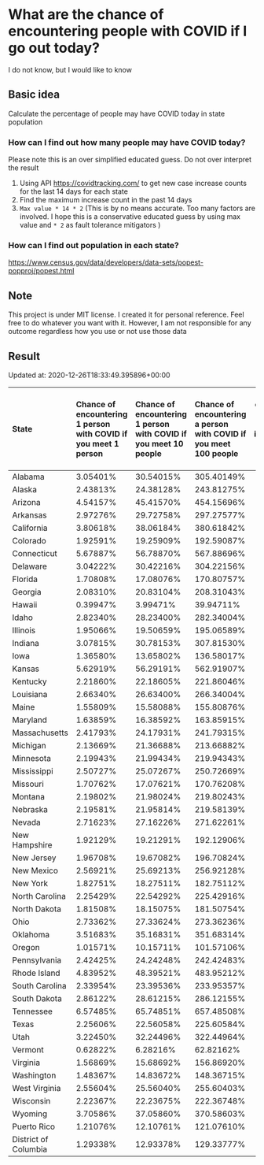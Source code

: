 # What are the chance of encountering people with COVID if I go out today?
I do not know, but I would like to know

## Basic idea
Calculate the percentage of people may have COVID today in state population

### How can I find out how many people may have COVID today?
Please note this is an over simplified educated guess. Do not over interpret the result 
1. Using API https://covidtracking.com/ to get new case increase counts for the last 14 days for each state
2. Find the maximum increase count in the past 14 days
3. `Max value * 14 * 2` (This is by no means accurate. Too many factors are involved. I hope this is a conservative educated guess by using max value and `* 2` as fault tolerance mitigators ) 

### How can I find out population in each state?
https://www.census.gov/data/developers/data-sets/popest-popproj/popest.html

## Note
This project is under MIT license. I created it for personal reference. Feel free to do whatever you want with it. However, I am not responsible for any outcome regardless how you use or not use those data 

## Result

 Updated at: 2020-12-26T18:33:49.395896+00:00

| State                | Chance of encountering 1 person with COVID if you meet 1 person   | Chance of encountering 1 person with COVID if you meet 10 people   | Chance of encountering a person with COVID if you meet 100 people   |   Max count of new case increase in the past 14 days |   Estimated people count with COVID |
|:---------------------|:------------------------------------------------------------------|:-------------------------------------------------------------------|:--------------------------------------------------------------------|-----------------------------------------------------:|------------------------------------:|
| Alabama              | 3.05401%                                                          | 30.54015%                                                          | 305.40149%                                                          |                                                 5348 |                              149744 |
| Alaska               | 2.43813%                                                          | 24.38128%                                                          | 243.81275%                                                          |                                                  637 |                               17836 |
| Arizona              | 4.54157%                                                          | 45.41570%                                                          | 454.15696%                                                          |                                                11806 |                              330568 |
| Arkansas             | 2.97276%                                                          | 29.72758%                                                          | 297.27577%                                                          |                                                 3204 |                               89712 |
| California           | 3.80618%                                                          | 38.06184%                                                          | 380.61842%                                                          |                                                53711 |                             1503908 |
| Colorado             | 1.92591%                                                          | 19.25909%                                                          | 192.59087%                                                          |                                                 3961 |                              110908 |
| Connecticut          | 5.67887%                                                          | 56.78870%                                                          | 567.88696%                                                          |                                                 7231 |                              202468 |
| Delaware             | 3.04222%                                                          | 30.42216%                                                          | 304.22156%                                                          |                                                 1058 |                               29624 |
| Florida              | 1.70808%                                                          | 17.08076%                                                          | 170.80757%                                                          |                                                13102 |                              366856 |
| Georgia              | 2.08310%                                                          | 20.83104%                                                          | 208.31043%                                                          |                                                 7899 |                              221172 |
| Hawaii               | 0.39947%                                                          | 3.99471%                                                           | 39.94711%                                                           |                                                  202 |                                5656 |
| Idaho                | 2.82340%                                                          | 28.23400%                                                          | 282.34004%                                                          |                                                 1802 |                               50456 |
| Illinois             | 1.95066%                                                          | 19.50659%                                                          | 195.06589%                                                          |                                                 8828 |                              247184 |
| Indiana              | 3.07815%                                                          | 30.78153%                                                          | 307.81530%                                                          |                                                 7401 |                              207228 |
| Iowa                 | 1.36580%                                                          | 13.65802%                                                          | 136.58017%                                                          |                                                 1539 |                               43092 |
| Kansas               | 5.62919%                                                          | 56.29191%                                                          | 562.91907%                                                          |                                                 5857 |                              163996 |
| Kentucky             | 2.21860%                                                          | 22.18605%                                                          | 221.86046%                                                          |                                                 3540 |                               99120 |
| Louisiana            | 2.66340%                                                          | 26.63400%                                                          | 266.34004%                                                          |                                                 4422 |                              123816 |
| Maine                | 1.55809%                                                          | 15.58088%                                                          | 155.80876%                                                          |                                                  748 |                               20944 |
| Maryland             | 1.63859%                                                          | 16.38592%                                                          | 163.85915%                                                          |                                                 3538 |                               99064 |
| Massachusetts        | 2.41793%                                                          | 24.17931%                                                          | 241.79315%                                                          |                                                 5952 |                              166656 |
| Michigan             | 2.13669%                                                          | 21.36688%                                                          | 213.66882%                                                          |                                                 7621 |                              213388 |
| Minnesota            | 2.19943%                                                          | 21.99434%                                                          | 219.94343%                                                          |                                                 4430 |                              124040 |
| Mississippi          | 2.50727%                                                          | 25.07267%                                                          | 250.72669%                                                          |                                                 2665 |                               74620 |
| Missouri             | 1.70762%                                                          | 17.07621%                                                          | 170.76208%                                                          |                                                 3743 |                              104804 |
| Montana              | 2.19802%                                                          | 21.98024%                                                          | 219.80243%                                                          |                                                  839 |                               23492 |
| Nebraska             | 2.19581%                                                          | 21.95814%                                                          | 219.58139%                                                          |                                                 1517 |                               42476 |
| Nevada               | 2.71623%                                                          | 27.16226%                                                          | 271.62261%                                                          |                                                 2988 |                               83664 |
| New Hampshire        | 1.92129%                                                          | 19.21291%                                                          | 192.12906%                                                          |                                                  933 |                               26124 |
| New Jersey           | 1.96708%                                                          | 19.67082%                                                          | 196.70824%                                                          |                                                 6240 |                              174720 |
| New Mexico           | 2.56921%                                                          | 25.69213%                                                          | 256.92128%                                                          |                                                 1924 |                               53872 |
| New York             | 1.82751%                                                          | 18.27511%                                                          | 182.75112%                                                          |                                                12697 |                              355516 |
| North Carolina       | 2.25429%                                                          | 22.54292%                                                          | 225.42916%                                                          |                                                 8444 |                              236432 |
| North Dakota         | 1.81508%                                                          | 18.15075%                                                          | 181.50754%                                                          |                                                  494 |                               13832 |
| Ohio                 | 2.73362%                                                          | 27.33624%                                                          | 273.36236%                                                          |                                                11412 |                              319536 |
| Oklahoma             | 3.51683%                                                          | 35.16831%                                                          | 351.68314%                                                          |                                                 4970 |                              139160 |
| Oregon               | 1.01571%                                                          | 10.15711%                                                          | 101.57106%                                                          |                                                 1530 |                               42840 |
| Pennsylvania         | 2.42425%                                                          | 24.24248%                                                          | 242.42483%                                                          |                                                11084 |                              310352 |
| Rhode Island         | 4.83952%                                                          | 48.39521%                                                          | 483.95212%                                                          |                                                 1831 |                               51268 |
| South Carolina       | 2.33954%                                                          | 23.39536%                                                          | 233.95357%                                                          |                                                 4302 |                              120456 |
| South Dakota         | 2.86122%                                                          | 28.61215%                                                          | 286.12155%                                                          |                                                  904 |                               25312 |
| Tennessee            | 6.57485%                                                          | 65.74851%                                                          | 657.48508%                                                          |                                                16036 |                              449008 |
| Texas                | 2.25606%                                                          | 22.56058%                                                          | 225.60584%                                                          |                                                23363 |                              654164 |
| Utah                 | 3.22450%                                                          | 32.24496%                                                          | 322.44964%                                                          |                                                 3692 |                              103376 |
| Vermont              | 0.62822%                                                          | 6.28216%                                                           | 62.82162%                                                           |                                                  140 |                                3920 |
| Virginia             | 1.56869%                                                          | 15.68692%                                                          | 156.86920%                                                          |                                                 4782 |                              133896 |
| Washington           | 1.48367%                                                          | 14.83672%                                                          | 148.36715%                                                          |                                                 4035 |                              112980 |
| West Virginia        | 2.55604%                                                          | 25.56040%                                                          | 255.60403%                                                          |                                                 1636 |                               45808 |
| Wisconsin            | 2.22367%                                                          | 22.23675%                                                          | 222.36748%                                                          |                                                 4624 |                              129472 |
| Wyoming              | 3.70586%                                                          | 37.05860%                                                          | 370.58603%                                                          |                                                  766 |                               21448 |
| Puerto Rico          | 1.21076%                                                          | 12.10761%                                                          | 121.07610%                                                          |                                                 1381 |                               38668 |
| District of Columbia | 1.29338%                                                          | 12.93378%                                                          | 129.33777%                                                          |                                                  326 |                                9128 |